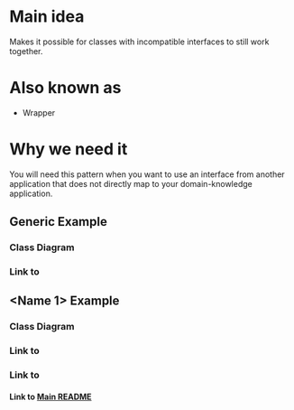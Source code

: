 # Main idea
Makes it possible for classes with incompatible interfaces to still work together.

# Also known as
* Wrapper

# Why we need it
You will need this pattern when you want to use an interface from another application
that does not directly map to your domain-knowledge application.


## Generic Example
### Class Diagram

### Link to 

## <Name 1> Example
### Class Diagram

### Link to

### Link to 

#### Link to [Main README](../../README.md)
